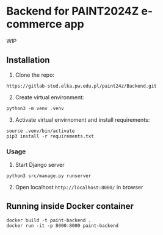# Backend for PAINT2024Z e-commerce app
WIP

## Installation

1. Clone the repo:
```
https://gitlab-stud.elka.pw.edu.pl/paint24z/Backend.git
```

2. Create virtual environment:
```
python3 -m venv .venv
```

3. Activate virtual envirnoment and install requirements:
```
source .venv/bin/activate
pip3 install -r requirements.txt
```

### Usage

1. Start Django server
```
python3 src/manage.py runserver
```

2. Open localhost `http://localhost:8000/` in browser

## Running inside Docker container

```
docker build -t paint-backend .
docker run -it -p 8000:8000 paint-backend
```
